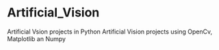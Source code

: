 # Artificial_Vision
Artificial Vsion projects in Python
Artificial Vision projects using OpenCv, Matplotlib an Numpy
